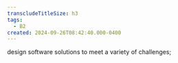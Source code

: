 ```yaml
---
transcludeTitleSize: h3
tags:
  - B2
created: 2024-09-26T08:42:40.000-0400
---
```

design software solutions to meet a variety of challenges;